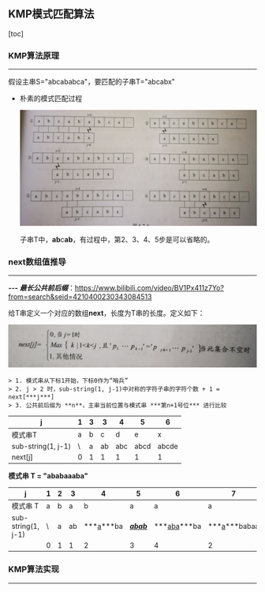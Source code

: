 ## KMP模式匹配算法

[toc]

### KMP算法原理

---

假设主串S="abcababca"，要匹配的子串T="abcabx"

* 朴素的模式匹配过程

  ![朴素的模式匹配](朴素的模式匹配.jpg)

  子串T中，**ab**c**ab**，有过程中，第2、3、4、5步是可以省略的。

### next数组值推导 

---

***--- 最长公共前后缀***：https://www.bilibili.com/video/BV1Px411z7Yo?from=search&seid=4210400230343084513

给T串定义一个对应的数组**next**，长度为T串的长度。定义如下：

![next数组定义](next数组定义.jpg)

	> 1. 模式串从下标1开始，下标0作为“哨兵”
	> 2. j > 2 时，sub-string(1, j-1)中对称的字符子串的字符个数 + 1 = next[***j***]
	> 3. 公共前后缀为 **n**，主串当前位置与模式串 ***第n+1号位*** 进行比较

| j                  | 1    | 3    | 3    | 4    | 5    | 6     |
| ------------------ | ---- | ---- | ---- | ---- | ---- | ----- |
| 模式串T            | a    | b    | c    | d    | e    | x     |
| sub-string(1, j-1) | \    | a    | ab   | abc  | abcd | abcde |
| next[j]            | 0    | 1    | 1    | 1    | 1    | 1     |



**模式串 T = "ababaaaba"**

| j                  | 1    | 2    | 3    | 4                | 5                              | 6                  | 7                   | 8                    | 9                     |
| ------------------ | ---- | ---- | ---- | ---------------- | ------------------------------ | ------------------ | ------------------- | -------------------- | --------------------- |
| 模式串 T           | a    | b    | a    | b                | a                              | a                  | a                   | b                    | a                     |
| sub-string(1, j-1) | \    | a    | ab   | ***<u>a</u>***ba | ***<u>ab</u>******<u>ab</u>*** | ***<u>aba</u>***ba | ***<u>a</u>***babaa | ***<u>a</u>***babaaa | ***<u>ab</u>***abaaab |
|                    | 0    | 1    | 1    | 2                | 3                              | 4                  | 2                   | 2                    | 3                     |

### KMP算法实现

---


